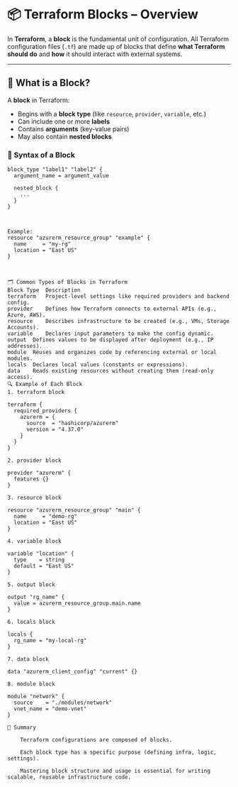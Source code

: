 # 📦 Terraform Blocks – Overview

In **Terraform**, a **block** is the fundamental unit of configuration. All Terraform configuration files (`.tf`) are made up of blocks that define **what Terraform should do** and **how** it should interact with external systems.

---

## 🧱 What is a Block?

A **block** in Terraform:
- Begins with a **block type** (like `resource`, `provider`, `variable`, etc.)
- Can include one or more **labels**
- Contains **arguments** (key-value pairs)
- May also contain **nested blocks**

### 🔹 Syntax of a Block

```hcl
block_type "label1" "label2" {
  argument_name = argument_value

  nested_block {
    ...
  }
}



Example:
resource "azurerm_resource_group" "example" {
  name     = "my-rg"
  location = "East US"
}



🗂️ Common Types of Blocks in Terraform
Block Type	Description
terraform	Project-level settings like required providers and backend config.
provider	Defines how Terraform connects to external APIs (e.g., Azure, AWS).
resource	Describes infrastructure to be created (e.g., VMs, Storage Accounts).
variable	Declares input parameters to make the config dynamic.
output	Defines values to be displayed after deployment (e.g., IP addresses).
module	Reuses and organizes code by referencing external or local modules.
locals	Declares local values (constants or expressions).
data	Reads existing resources without creating them (read-only access).
🔍 Example of Each Block
1. terraform block

terraform {
  required_providers {
    azurerm = {
      source  = "hashicorp/azurerm"
      version = "4.37.0"
    }
  }
}

2. provider block

provider "azurerm" {
  features {}
}

3. resource block

resource "azurerm_resource_group" "main" {
  name     = "demo-rg"
  location = "East US"
}

4. variable block

variable "location" {
  type    = string
  default = "East US"
}

5. output block

output "rg_name" {
  value = azurerm_resource_group.main.name
}

6. locals block

locals {
  rg_name = "my-local-rg"
}

7. data block

data "azurerm_client_config" "current" {}

8. module block

module "network" {
  source    = "./modules/network"
  vnet_name = "demo-vnet"
}

🧠 Summary

    Terraform configurations are composed of blocks.

    Each block type has a specific purpose (defining infra, logic, settings).

    Mastering block structure and usage is essential for writing scalable, reusable infrastructure code.

